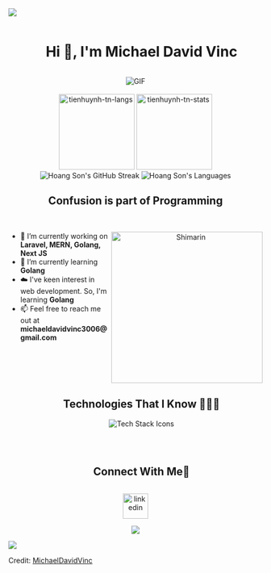 
<!--horizontal divider(gradiant)-->
<img src="https://user-images.githubusercontent.com/73097560/115834477-dbab4500-a447-11eb-908a-139a6edaec5c.gif">

<div id="user-content-toc">
  <ul align="center">
    <summary><h1 style="display: inline-block">Hi 👋, I'm Michael David Vinc</h1></summary>
  </ul>
</div>


<!--- snake -->
<div align="center">
  <img alt="GIF" src="https://github.com/vimalverma558/vimalverma558/blob/v2/img/dino.gif" />
</div>

<br />
<div align="center">
    <img height="150em" src="https://github-readme-stats.vercel.app/api/top-langs/?username=michaeldavidvinc1&layout=compact&show_icon=true&theme=algolia" alt="tienhuynh-tn-langs"/>
    <img height="150em" src="https://github-readme-stats.vercel.app/api/?username=michaeldavidvinc1&layout=compact&show_icon=true&theme=algolia" alt="tienhuynh-tn-stats"/>
</div>

<div align="center">
    <img src="https://github-readme-streak-stats.herokuapp.com/?user=michaeldavidvinc1&theme=radical" alt="Hoang Son's GitHub Streak" />
    <img src="https://github-readme-stats.vercel.app/api/top-langs/?username=michaeldavidvinc1&langs_count=20&theme=radical" alt="Hoang Son's Languages" />
</div>

<!--h2 without bottom border-->
<div align="center">
  <h2>Confusion is part of Programming</h2>
</div>
<br />
<!--- Stats & Trophy Section -->
<div align="center">
  <img align="right" width="300" alt="Shimarin" src="https://i.imgur.com/aNBi8Jf.png"/>
  <div align="left">
    <!-- Intro Start -->
    <ul>
      <li>🔭 I’m currently working on <b>Laravel, MERN, Golang, Next JS</b></li>
      <li>🌱 I’m currently learning <b>Golang</b></li>
      <li>☁️ I've keen interest in web development. So, I'm learning <b>Golang</b></li>
      <li>📫 Feel free to reach me out at <b>michaeldavidvinc3006@gmail.com</b></li>
    </ul>
  </div>
</div>

<!-- Technologies Section -->
<div id="user-content-toc">
  <ul align="center">
    <summary><h2 style="display: inline-block">Technologies That I Know 👨🏻‍💻</h2></summary>
    <img src="https://skillicons.dev/icons?i=git,postgres,prisma,express,github,js,mongodb,mysql,nextjs,nodejs,postman,react,tailwind,ts,vscode,laravel,php,supabase&perline=8" alt="Tech Stack Icons"/>
  </ul>
</div>
<br />

<!-- Connect with me -->
<!--h2 without bottom border-->
<div id="user-content-toc">
  <ul align="center">
    <summary><h2 style="display: inline-block">Connect With Me🤝</h2></summary>
  </ul>
</div>

<!--icons and links-->
<p align="center">
  <a href="https://www.linkedin.com/in/michael-david-vinc-9b096a210/" target="_blank"><img align="center" src="https://user-images.githubusercontent.com/88904952/234979284-68c11d7f-1acc-4f0c-ac78-044e1037d7b0.png" alt="linkedin" height="50" width="50" /></a>
</p>


<!--profile visit count-->
<div align="center">
  
![](https://komarev.com/ghpvc/?username=michaeldavidvinc1)
  
</div>


<!--horizontal divider(gradiant)-->
<img src="https://user-images.githubusercontent.com/73097560/115834477-dbab4500-a447-11eb-908a-139a6edaec5c.gif">

Credit: [MichaelDavidVinc](https://github.com/michaeldavidvinc1)

